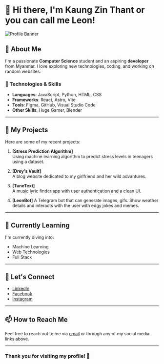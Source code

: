 # 👋 Hi there, I'm Kaung Zin Thant or you can call me Leon!

![Profile Banner](https://i.pinimg.com/736x/d9/bf/02/d9bf02ca16e5b2e7b67397822a05ddaf.jpg)

## 🌟 About Me
I'm a passionate **Computer Science** student and an aspiring **developer** from Myanmar. I love exploring new technologies, coding, and working on random websites.

### 🔧 Technologies & Skills
- **Languages**: JavaScript, Python, HTML, CSS
- **Frameworks**: React, Astro, Vite
- **Tools**: Figma, GitHub, Visual Studio Code
- **Other Skills**: Huge Gamer, Blender

---

## 🚀 My Projects
Here are some of my recent projects:

1. **[Stress Prediction Algorithm]**  
   Using machine learning algorithm to predict stress levels in teenagers using a dataset.

2. **[Drey's Vault]**  
   A blog website dedicated to my girlfriend and her wild advantures.

3. **[TuneText]**  
   A music lyric finder app with user authentication and a clean UI.

4. **[LeonBot]**
   A Telegram bot that can generate images, gifs. Show weather details and interacts with the user with edgy jokes and memes.

---

## 🌱 Currently Learning
I'm currently diving into:
- Machine Learning
- Web Technologies
- Full Stack

---

## 🤝 Let's Connect
- [LinkedIn](www.linkedin.com/in/kaung-zin-thant-736843244)
- [Facebook](https://www.facebook.com/share/1F65N4bDZR/)
- [Instagram](https://www.instagram.com/leonn.zt?igsh=MXhnZjZ4NnhveHpqZw==)

---

## 📫 How to Reach Me
Feel free to reach out to me via [email](mailto:zinthantkaung@gmail.com) or through any of my social media links above.

---

### Thank you for visiting my profile! 🌟
